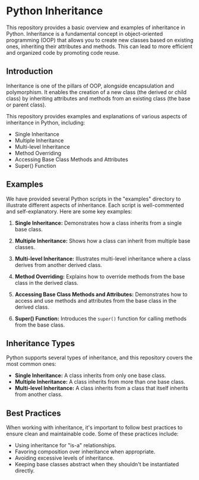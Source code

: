 # Python Inheritance

This repository provides a basic overview and examples of inheritance in Python. Inheritance is a fundamental concept in object-oriented programming (OOP) that allows you to create new classes based on existing ones, inheriting their attributes and methods. This can lead to more efficient and organized code by promoting code reuse.

## Introduction

Inheritance is one of the pillars of OOP, alongside encapsulation and polymorphism. It enables the creation of a new class (the derived or child class) by inheriting attributes and methods from an existing class (the base or parent class).

This repository provides examples and explanations of various aspects of inheritance in Python, including:

- Single Inheritance
- Multiple Inheritance
- Multi-level Inheritance
- Method Overriding
- Accessing Base Class Methods and Attributes
- Super() Function

## Examples

We have provided several Python scripts in the "examples" directory to illustrate different aspects of inheritance. Each script is well-commented and self-explanatory. Here are some key examples:

1. **Single Inheritance:** Demonstrates how a class inherits from a single base class.

2. **Multiple Inheritance:** Shows how a class can inherit from multiple base classes.

3. **Multi-level Inheritance:** Illustrates multi-level inheritance where a class derives from another derived class.

4. **Method Overriding:** Explains how to override methods from the base class in the derived class.

5. **Accessing Base Class Methods and Attributes:** Demonstrates how to access and use methods and attributes from the base class in the derived class.

6. **Super() Function:** Introduces the `super()` function for calling methods from the base class.

## Inheritance Types

Python supports several types of inheritance, and this repository covers the most common ones:

- **Single Inheritance:** A class inherits from only one base class.
- **Multiple Inheritance:** A class inherits from more than one base class.
- **Multi-level Inheritance:** A class inherits from a class that itself inherits from another class.

## Best Practices

When working with inheritance, it's important to follow best practices to ensure clean and maintainable code. Some of these practices include:

- Using inheritance for "is-a" relationships.
- Favoring composition over inheritance when appropriate.
- Avoiding excessive levels of inheritance.
- Keeping base classes abstract when they shouldn't be instantiated directly.